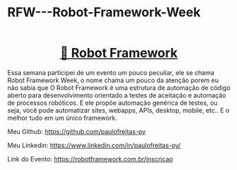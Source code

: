 # RFW---Robot-Framework-Week

<img src=""/>


<h1 align="center">
    <a href="https://robotframework.com.br/inscricao">🤖 Robot Framework</a> 
    </h1>
<p align=>Essa semana participei de um evento um pouco peculiar, ele se chama Robot Framework Week, o nome chama um pouco da atenção porem eu não sabia que O Robot Framework é uma estrutura de automação de código aberto  para desenvolvimento orientado a testes de aceitação e automação de processos robóticos. E ele propõe automação genérica de testes, ou seja, você pode automatizar sites, webapps, APIs, desktop, mobile, etc.. E o melhor tudo em um único framework.</p>


Meu Github: https://github.com/paulofreitas-py

Meu Linkedin: https://www.linkedin.com/in/paulofreitas-py/

Link do Evento: https://robotframework.com.br/inscricao
